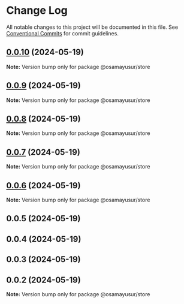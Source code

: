 # Change Log

All notable changes to this project will be documented in this file.
See [Conventional Commits](https://conventionalcommits.org) for commit guidelines.

## [0.0.10](https://github.com/osamaalhabarnah/monorepo-testing/compare/@osamayusur/store@0.0.9...@osamayusur/store@0.0.10) (2024-05-19)

**Note:** Version bump only for package @osamayusur/store





## [0.0.9](https://github.com/osamaalhabarnah/monorepo-testing/compare/@osamayusur/store@0.0.8...@osamayusur/store@0.0.9) (2024-05-19)

**Note:** Version bump only for package @osamayusur/store





## [0.0.8](https://github.com/osamaalhabarnah/monorepo-testing/compare/@osamayusur/store@0.0.7...@osamayusur/store@0.0.8) (2024-05-19)

**Note:** Version bump only for package @osamayusur/store





## [0.0.7](https://github.com/osamaalhabarnah/monorepo-testing/compare/@osamayusur/store@0.0.6...@osamayusur/store@0.0.7) (2024-05-19)

**Note:** Version bump only for package @osamayusur/store





## [0.0.6](https://github.com/osamaalhabarnah/monorepo-testing/compare/@osamayusur/store@0.0.5...@osamayusur/store@0.0.6) (2024-05-19)

**Note:** Version bump only for package @osamayusur/store





## 0.0.5 (2024-05-19)



## 0.0.4 (2024-05-19)



## 0.0.3 (2024-05-19)



## 0.0.2 (2024-05-19)

**Note:** Version bump only for package @osamayusur/store

